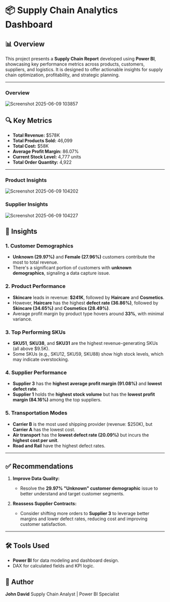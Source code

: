 # 📦 Supply Chain Analytics Dashboard

## 📊 Overview

This project presents a **Supply Chain Report** developed using **Power BI**, showcasing key performance metrics across products, customers, suppliers, and logistics. It is designed to offer actionable insights for supply chain optimization, profitability, and strategic planning.

---

### Overview

![Screenshot 2025-06-09 103857](https://github.com/user-attachments/assets/91a5be13-c9ad-498f-94b8-bd08826cbff7)

## 🔍 Key Metrics

* **Total Revenue:** \$578K
* **Total Products Sold:** 46,099
* **Total Cost:** \$58K
* **Average Profit Margin:** 86.07%
* **Current Stock Level:** 4,777 units
* **Total Order Quantity:** 4,922

---
### Product Insights

![Screenshot 2025-06-09 104202](https://github.com/user-attachments/assets/4862714f-e5a9-4a2a-8a5e-8455e35d635c)

### Supplier Insights

![Screenshot 2025-06-09 104227](https://github.com/user-attachments/assets/f4c1c24f-e92f-46ec-928b-49f9850ab2b5)

## 🧠 Insights

### 1. **Customer Demographics**

* **Unknown (29.97%)** and **Female (27.96%)** customers contribute the most to total revenue.
* There's a significant portion of customers with **unknown demographics**, signaling a data capture issue.

### 2. **Product Performance**

* **Skincare** leads in revenue: **\$241K**, followed by **Haircare** and **Cosmetics**.
* However, **Haircare** has the highest **defect rate (36.86%)**, followed by **Skincare (34.65%)** and **Cosmetics (28.49%)**.
* Average profit margin by product type hovers around **33%**, with minimal variance.

### 3. **Top Performing SKUs**

* **SKU51**, **SKU38**, and **SKU31** are the highest revenue-generating SKUs (all above \$9.5K).
* Some SKUs (e.g., SKU12, SKU59, SKU88) show high stock levels, which may indicate overstocking.

### 4. **Supplier Performance**

* **Supplier 3** has the **highest average profit margin (91.08%)** and **lowest defect rate**.
* **Supplier 1** holds the **highest stock volume** but has the **lowest profit margin (84.16%)** among the top suppliers.

### 5. **Transportation Modes**

* **Carrier B** is the most used shipping provider (revenue: \$250K), but **Carrier A** has the lowest cost.
* **Air transport** has the **lowest defect rate (20.09%)** but incurs the **highest cost per unit**.
* **Road and Rail** have the highest defect rates.

---

## ✅ Recommendations

1. **Improve Data Quality:**

   * Resolve the **29.97% "Unknown" customer demographic** issue to better understand and target customer segments.

2. **Reassess Supplier Contracts:**

   * Consider shifting more orders to **Supplier 3** to leverage better margins and lower defect rates, reducing cost and improving customer satisfaction.

---

## 🛠️ Tools Used

* **Power BI** for data modeling and dashboard design.
* DAX for calculated fields and KPI logic.

## 👤 Author

**John David**
Supply Chain Analyst | Power BI Specialist
